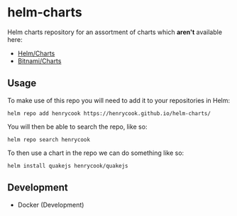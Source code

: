 # helm-charts

Helm charts repository for an assortment of charts which **aren't** available here:

* [Helm/Charts](https://github.com/helm/charts)
* [Bitnami/Charts](https://github.com/bitnami/charts)

## Usage

To make use of this repo you will need to add it to your repositories in Helm:

```
helm repo add henrycook https://henrycook.github.io/helm-charts/
```

You will then be able to search the repo, like so:

```
helm repo search henrycook
```

To then use a chart in the repo we can do something like so:

```
helm install quakejs henrycook/quakejs
```

## Development

* Docker (Development)
